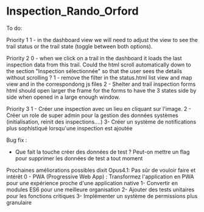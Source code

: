 # Inspection_Rando_Orford

To do:

Priority 1
1 - in the dashboard view we will need to adjust the view to see the trail status or the trail state (toggle between both options).

Priority 2
0 - when we click on a trail in the dashboard it loads the last inspection data from this trail. Could the html scroll automatically down to the section "Inspection sélectionnée" so that the user sees the details without scrolling ?
1 - remove the filter in the status.html list view and map view and in the correspondong js files
2 - Shelter and trail inspection forms html should open larger the frame for the forms to have the 3 states side by side when opened in a large enough window.

Priority 3
1 - Créer une inspection avec un lieu en cliquant sur l'image.
2 - Créer un role de super admin pour la gestion des données systèmes (initialisation, reinit des inspections....)
3- Créer un système de notifications plus sophistiqué lorsqu'une inspection est ajoutée


Bug fix :
- Que fait la touche créer des données de test ? Peut-on mettre un flag pour supprimer les données de test a tout moment


Prochaines améliorations possibles dixit Opus4.1:   Pas sûr de vouloir faire et intérêt
0 - PWA (Progressive Web App) : Transformez l'application en PWA pour une expérience proche d'une application native
1- Convertir en modules ES6 pour une meilleure organisation
2- Ajouter des tests unitaires pour les fonctions critiques
3- Implémenter un système de permissions plus granulaire
